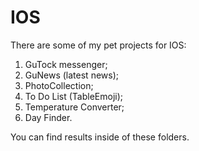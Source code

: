 # IOS
There are some of my pet projects for IOS:

1. GuTock messenger;
2. GuNews (latest news);
3. PhotoCollection;
4. To Do List (TableEmoji);
5. Temperature Converter;
6. Day Finder.

You can find results inside of these folders.
